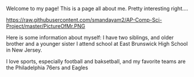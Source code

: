 Welcome to my page! 
This is a page all about me. Pretty interesting right....


https://raw.githubusercontent.com/smandayam2/AP-Comp-Sci-Project/master/PictureOfMr.PNG

Here is some information about myself:
I have two siblings, and older brother and a younger sister
I attend school at East Brunswick High School in New Jersey. 

I love sports, especially football and baksetball, and my favorite teams are the Philadelphia 76ers and Eagles
